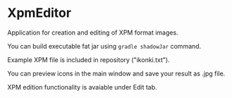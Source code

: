 # XpmEditor
Application for creation and editing of XPM format images. 


You can build executable fat jar using `gradle shadowJar` command. 


Example XPM file is included in repository ("ikonki.txt"). 


You can preview icons in the main window and save your result as .jpg file. 


XPM edition functionality is avaiable under Edit tab. 
